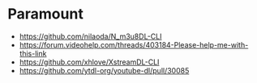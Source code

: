 # Paramount

- <https://github.com/nilaoda/N_m3u8DL-CLI>
- https://forum.videohelp.com/threads/403184-Please-help-me-with-this-link
- https://github.com/xhlove/XstreamDL-CLI
- https://github.com/ytdl-org/youtube-dl/pull/30085
